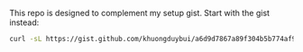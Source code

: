 This repo is designed to complement my setup gist.
Start with the gist instead:

```sh
curl -sL https://gist.github.com/khuongduybui/a6d9d7867a89f304b5b774af9e6e6257/raw/setup.sh | bash -
```
